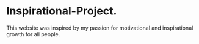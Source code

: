 # Inspirational-Project.
This website was inspired by my passion for motivational and inspirational growth for all people. 
